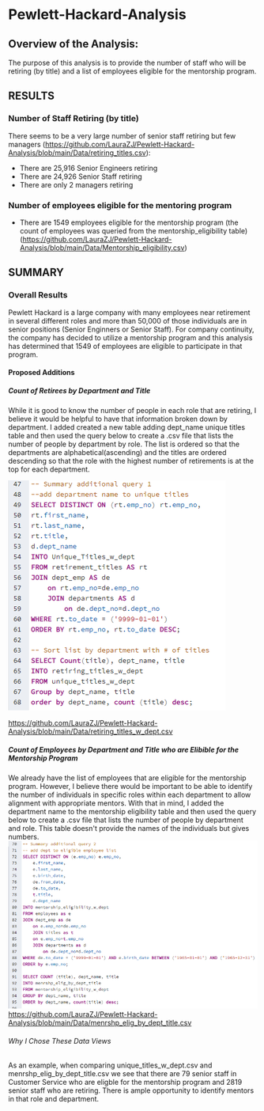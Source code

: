 # Pewlett-Hackard-Analysis
## Overview of the Analysis:
The purpose of this analysis is to provide the number of staff who will be 
retiring (by title) and a list of employees eligible for the mentorship program.


## RESULTS 

### Number of Staff Retiring (by title)
There seems to be a very large number of senior staff retiring but few managers (https://github.com/LauraZJ/Pewlett-Hackard-Analysis/blob/main/Data/retiring_titles.csv):
* There are 25,916 Senior Engineers retiring
* There are 24,926 Senior Staff retiring
* There are only 2 managers retiring

### Number of employees eligible for the mentoring program
* There are 1549 employees eligible for the mentorship program (the count of employees was queried from the mentorship_eligibility table) (https://github.com/LauraZJ/Pewlett-Hackard-Analysis/blob/main/Data/Mentorship_eligibility.csv)

## SUMMARY
### Overall Results
Pewlett Hackard is a large company with many employees near retirement in several different roles and more than 50,000 of those individuals are in senior positions (Senior Enginners or Senior Staff).  For company continuity, the company has decided to utilize a mentorship program and this analysis has determined that 1549 of employees are eligible to participate in that program. 

#### Proposed Additions
##### Count of Retirees by Department and Title
While it is good to know the number of people in each role that are retiring, I believe it would be helpful to have that information broken down by department.  I added created a new table adding dept_name unique titles table and then used the query below to create a .csv file that lists the number of people by department by role. The list is ordered so that the departments are alphabetical(ascending) and the titles are ordered descending so that the role with the highest number of retirements is at the top for each department.

![Number retiring by title](https://github.com/LauraZJ/Pewlett-Hackard-Analysis/blob/main/Queries/unique_titles_by_Dept_count.png)

https://github.com/LauraZJ/Pewlett-Hackard-Analysis/blob/main/Data/retiring_titles_w_dept.csv

##### Count of Employees by Department and Title who are Elibible for the Mentorship Program
We already have the list of employees that are eligible for the mentorship program.  However, I believe there would be important to be able to identify the number of individuals
in specific roles within each department to allow alignment with appropriate mentors.  With that in mind, I added the department name to the mentorship eligibility table and then used the query below to create a .csv file that lists the number of people by department and role.  This table doesn't provide the names of the individuals but gives numbers.    
![number eligible for mentorship program by dept](https://github.com/LauraZJ/Pewlett-Hackard-Analysis/blob/main/Queries/number_emp_eligible_for_mentor_by_dept.png)
https://github.com/LauraZJ/Pewlett-Hackard-Analysis/blob/main/Data/menrshp_elig_by_dept_title.csv

######  Why I Chose These Data Views
As an example, when comparing unique_titles_w_dept.csv and menrshp_elig_by_dept_title.csv we see that there are 79 senior staff in Customer Service who are eligble for the mentorship program and 2819 senior staff who are retiring.  There is ample opportunity to identify mentors in that role and department.
